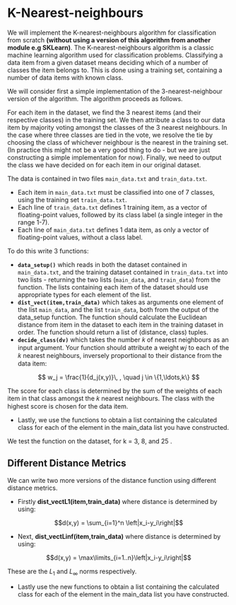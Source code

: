 # K-Nearest-neighbours

We will implement the K-nearest-neighbours algorithm for classification from scratch **(without using a version of this algorithm from another module e.g SKLearn)**. The K-nearest-neighbours algorithm is a classic machine learning algorithm used for classification problems. Classifying a data item from a given dataset means deciding which of a number of classes the item belongs to. This is done using a training set, containing a number of data items with known class.

We will consider first a simple implementation of the 3-nearest-neighbour version of the algorithm. The algorithm proceeds as follows.

For each item in the dataset, we find the 3 nearest items (and their respective classes) in the training set. We then attribute a class to our data item by majority voting amongst the classes of the 3 nearest neighbours. In the case where three classes are tied in the vote, we resolve the tie by choosing the class of whichever neighbour is the nearest in the training set. (In practice this might not be a very good thing to do - but we are just constructing a simple implementation for now). Finally, we need to output the class we have decided on for each item in our original dataset.

The data is contained in two files `main_data.txt` and `train_data.txt`.

- Each item in `main_data.txt` must be classified into one of 7 classes, using the training set `train_data.txt`.
- Each line of `train_data.txt` defines 1 training item, as a vector of floating-point values, followed by its class label (a single integer in the range 1-7).
- Each line of `main_data.txt` defines 1 data item, as only a vector of floating-point values, without a class label.

To do this write 3 functions:

- **`data_setup()`** which reads in both the dataset contained in `main_data.txt`, and the training dataset contained in `train_data.txt` into two lists - returning the two lists (`main_data`, and `train_data`) from the function. The lists containing each item of the dataset should use appropriate types for each element of the list.
- **`dist_vect(item,train_data)`** which takes as arguments one element of the list `main_data`, and the list `train_data`, both from the output of the data_setup function. The function should calculate the Euclidean distance from item in the dataset to each item in the training dataset in order. The function should return a list of (distance, class) tuples.
- **`decide_class(dv)`** which takes the number  𝑘  of nearest neighbours as an input argument. Your function should attribute a weight  𝑤𝑗  to each of the  𝑘  nearest neighbours, inversely proportional to their distance from the data item:

$$
w_j = \frac{1}{d_j(x,y)}\, , \quad j \in \{1,\ldots,k\}
$$

The score for each class is determined by the sum of the weights of each item in that class amongst the  𝑘  nearest neighbours. The     class with the highest score is chosen for the data item.
- Lastly, we use the functions to obtain a list containing the calculated class for each of the element in the main_data list you have constructed.

We test the function on the dataset, for k = 3, 8, and 25 .

## Different Distance Metrics
We can write two more versions of the distance function using different distance metrics.

- Firstly **dist_vectL1(item,train_data)** where distance is determined by using:

$$d(x,y) = \sum_{i=1}^n \left|x_i-y_i\right|$$

- Next, **dist_vectLinf(item,train_data)** where distance is determined by using:

$$d(x,y) = \max\limits_{i=1..n}\left|x_i-y_i\right|$$

These are the $L_1$ and $L_\infty$ norms respectively.

- Lastly use the new functions to obtain a list containing the calculated class for each of the element in the main_data list you have constructed.
